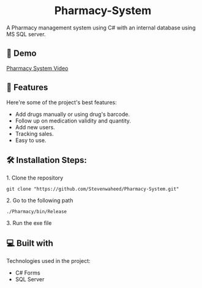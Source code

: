 <h1 align="center" id="title">Pharmacy-System</h1>

<p id="description">A Pharmacy management system using C# with an internal database using MS SQL server.</p>

<h2>🚀 Demo</h2>

[Pharmacy System Video](https://drive.google.com/file/d/1Fr2WaD-q2pFJ1sSo36vFTHUr1tCHGAs4/view?usp=sharing)

  
  
<h2>🧐 Features</h2>

Here're some of the project's best features:

*   Add drugs manually or using drug's barcode.
*   Follow up on medication validity and quantity.
*   Add new users.
*   Tracking sales.
*   Easy to use.

<h2>🛠️ Installation Steps:</h2>

<p>1. Clone the repository</p>

```
git clone "https://github.com/Stevenwaheed/Pharmacy-System.git"
```

<p>2. Go to the following path</p>

```
./Pharmacy/bin/Release
```

<p>3. Run the exe file</p>

  
  
<h2>💻 Built with</h2>

Technologies used in the project:

*   C# Forms
*   SQL Server
